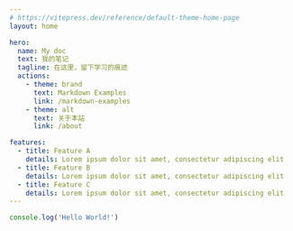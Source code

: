 ```yaml
---
# https://vitepress.dev/reference/default-theme-home-page
layout: home

hero:
  name: My doc
  text: 我的笔记
  tagline: 在这里，留下学习的痕迹
  actions:
    - theme: brand
      text: Markdown Examples
      link: /markdown-examples
    - theme: alt
      text: 关于本站
      link: /about

features:
  - title: Feature A
    details: Lorem ipsum dolor sit amet, consectetur adipiscing elit
  - title: Feature B
    details: Lorem ipsum dolor sit amet, consectetur adipiscing elit
  - title: Feature C
    details: Lorem ipsum dolor sit amet, consectetur adipiscing elit
---
```


```js
console.log('Hello World!')
```

<script>
import { onMounted } from 'vue'
onMounted(() => console.log('Hello World!'))
</script>
